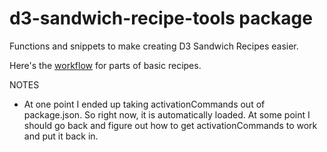 # d3-sandwich-recipe-tools package

Functions and snippets to make creating D3 Sandwich Recipes easier.

Here's the  <a href="workflow.html">workflow</a> for parts of basic recipes.

NOTES
- At one point I ended up taking activationCommands out of package.json.  So right now,
it is automatically loaded. At some point I should go back and figure out how to get
activationCommands to work and put it back in.
